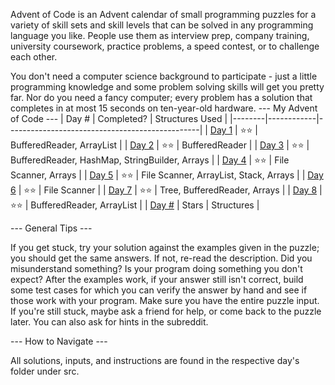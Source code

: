 Advent of Code is an Advent calendar of small programming puzzles for a variety of skill sets and skill levels that can be solved in any programming language you like. People use them as interview prep, company training, university coursework, practice problems, a speed contest, or to challenge each other.

You don't need a computer science background to participate - just a little programming knowledge and some problem solving skills will get you pretty far. Nor do you need a fancy computer; every problem has a solution that completes in at most 15 seconds on ten-year-old hardware.
--- My Advent of Code ---
|  Day # | Completed? | Structures Used                                |
|--------|------------|------------------------------------------------|
| [Day 1](https://github.com/IngiumDev/Advent-of-Code-2022/blob/master/src/Day1/CalorieCounter.java)  | ⭐⭐         | BufferedReader, ArrayList                      |
| [Day 2](https://github.com/IngiumDev/Advent-of-Code-2022/blob/master/src/Day2/RockPaperScissors.java)  | ⭐⭐         | BufferedReader                                 |
| [Day 3](https://github.com/IngiumDev/Advent-of-Code-2022/blob/master/src/Day3/RucksackReorganization.java)  | ⭐⭐         | BufferedReader, HashMap, StringBuilder, Arrays |
| [Day 4](https://github.com/IngiumDev/Advent-of-Code-2022/blob/master/src/Day4/CampCleanup.java)  | ⭐⭐         | File Scanner, Arrays                           |
| [Day 5](https://github.com/IngiumDev/Advent-of-Code-2022/blob/master/src/Day5/SupplyStacks.java)  | ⭐⭐         | File Scanner, ArrayList, Stack, Arrays         |
| [Day 6](https://github.com/IngiumDev/Advent-of-Code-2022/blob/master/src/Day6/TuningTrouble.java)  | ⭐⭐         | File Scanner                                   |
| [Day 7](https://github.com/IngiumDev/Advent-of-Code-2022/blob/master/src/Day7/NoSpaceLeftOnDevice.java)  | ⭐⭐         | Tree, BufferedReader, Arrays                   |
| [Day 8](https://github.com/IngiumDev/Advent-of-Code-2022/blob/master/src/Day8/TreeTopHouse.java)  | ⭐⭐         | BufferedReader, ArrayList                      |
| [Day #](Link) | Stars | Structures |

--- General Tips ---

If you get stuck, try your solution against the examples given in the puzzle; you should get the same answers. If not, re-read the description. Did you misunderstand something? Is your program doing something you don't expect? After the examples work, if your answer still isn't correct, build some test cases for which you can verify the answer by hand and see if those work with your program. Make sure you have the entire puzzle input. If you're still stuck, maybe ask a friend for help, or come back to the puzzle later. You can also ask for hints in the subreddit.

--- How to Navigate ---

All solutions, inputs, and instructions are found in the respective day's folder under src.
